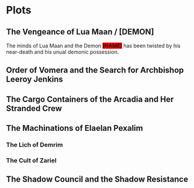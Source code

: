 <!-- TITLE: Dungeon Master -->
<!-- SUBTITLE: A quick summary of Dungeon Master -->


# Plots

## The Vengeance of Lua Maan / [DEMON]
The minds of Lua Maan and the Demon <span style="background-color: red; color: text-color: red;">**[NAME]**</span> has been twisted by his near-death and his unual demonic possession.

## Order of Vomera and the Search for Archbishop Leeroy Jenkins

## The Cargo Containers of the Arcadia and Her Stranded Crew

## The Machinations of Elaelan Pexalim

### The Lich of Demrim

### The Cult of Zariel

## The Shadow Council and the Shadow Resistance